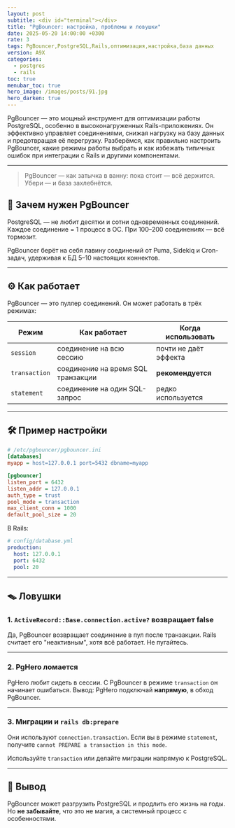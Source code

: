```yaml
---
layout: post
subtitle: <div id="terminal"></div>
title: "PgBouncer: настройка, проблемы и ловушки"
date: 2025-05-20 14:00:00 +0300
rate: 3
tags: PgBouncer,PostgreSQL,Rails,оптимизация,настройка,база данных
version: A9X
categories:
  - postgres
  - rails
toc: true
menubar_toc: true
hero_image: /images/posts/91.jpg
hero_darken: true
---
```

PgBouncer — это мощный инструмент для оптимизации работы PostgreSQL, особенно в высоконагруженных Rails-приложениях. Он эффективно управляет соединениями, снижая нагрузку на базу данных и предотвращая её перегрузку. Разберёмся, как правильно настроить PgBouncer, какие режимы работы выбрать и как избежать типичных ошибок при интеграции с Rails и другими компонентами.

---
> PgBouncer — как затычка в ванну: пока стоит — всё держится. Убери — и база захлебнётся.

## 🧠 Зачем нужен PgBouncer

PostgreSQL — не любит десятки и сотни одновременных соединений.  
Каждое соединение = 1 процесс в ОС. При 100–200 соединениях — всё тормозит.

PgBouncer берёт на себя лавину соединений от Puma, Sidekiq и Cron-задач, удерживая к БД 5–10 настоящих коннектов.

---

## ⚙️ Как работает

PgBouncer — это пуллер соединений. Он может работать в трёх режимах:

| Режим         | Как работает                             | Когда использовать         |
|---------------|------------------------------------------|----------------------------|
| `session`     | соединение на всю сессию                 | почти не даёт эффекта      |
| `transaction` | соединение на время SQL транзакции       | **рекомендуется**          |
| `statement`   | соединение на один SQL-запрос            | редко используется         |

---

## 🛠 Пример настройки

```ini
# /etc/pgbouncer/pgbouncer.ini
[databases]
myapp = host=127.0.0.1 port=5432 dbname=myapp

[pgbouncer]
listen_port = 6432
listen_addr = 127.0.0.1
auth_type = trust
pool_mode = transaction
max_client_conn = 1000
default_pool_size = 20
````

В Rails:

```yaml
# config/database.yml
production:
  host: 127.0.0.1
  port: 6432
  pool: 20
```

---

## 🪤 Ловушки

### 1. `ActiveRecord::Base.connection.active?` возвращает false

Да, PgBouncer возвращает соединение в пул после транзакции.
Rails считает его "неактивным", хотя всё работает. Не пугайтесь.

---

### 2. PgHero ломается

PgHero любит сидеть в сессии. С PgBouncer в режиме `transaction` он начинает ошибаться.
Вывод: PgHero подключай **напрямую**, в обход PgBouncer.

---

### 3. Миграции и `rails db:prepare`

Они используют `connection.transaction`.
Если вы в режиме `statement`, получите `cannot PREPARE a transaction in this mode`.

Используйте `transaction` или делайте миграции напрямую к PostgreSQL.

---

## 🧩 Вывод

PgBouncer может разгрузить PostgreSQL и продлить его жизнь на годы.
Но **не забывайте**, что это не магия, а системный процесс с особенностями.
